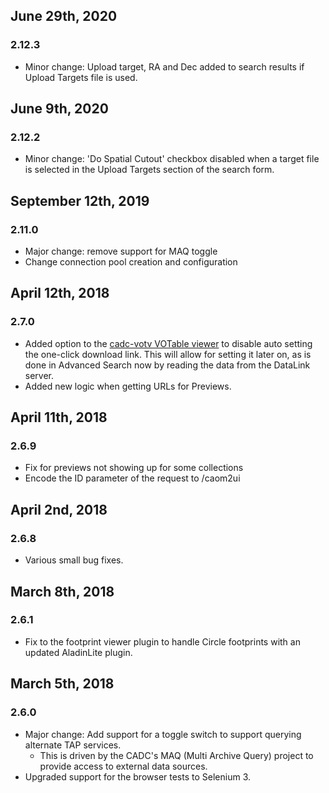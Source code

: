 ## June 29th, 2020
### 2.12.3
* Minor change: Upload target, RA and Dec added to search results if Upload Targets
file is used.  

## June 9th, 2020
### 2.12.2
* Minor change: 'Do Spatial Cutout' checkbox disabled when a target file is selected in 
the Upload Targets section of the search form. 

## September 12th, 2019
### 2.11.0
* Major change: remove support for MAQ toggle
* Change connection pool creation and configuration

## April 12th, 2018
### 2.7.0
* Added option to the [cadc-votv VOTable viewer](https://github.com/opencadc/web/tree/master/cadc-votv) to disable auto setting the one-click download link.  This will allow for setting it later on, as is done in Advanced Search now by reading the data from the DataLink server.
* Added new logic when getting URLs for Previews.

## April 11th, 2018
### 2.6.9
* Fix for previews not showing up for some collections
* Encode the ID parameter of the request to /caom2ui

## April 2nd, 2018
### 2.6.8
* Various small bug fixes.

## March 8th, 2018
### 2.6.1
* Fix to the footprint viewer plugin to handle Circle footprints with an updated AladinLite plugin.

## March 5th, 2018

### 2.6.0
* Major change: Add support for a toggle switch to support querying alternate TAP services.
  * This is driven by the CADC's MAQ (Multi Archive Query) project to provide access to external data sources.
* Upgraded support for the browser tests to Selenium 3.

